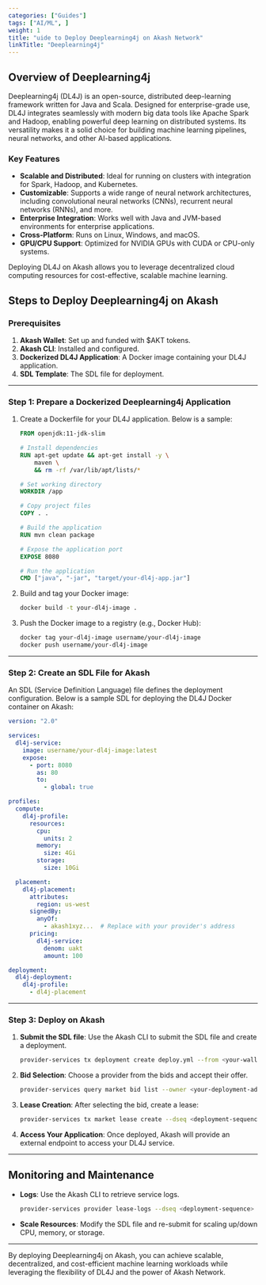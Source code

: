 ```yaml
---
categories: ["Guides"]
tags: ["AI/ML", ]
weight: 1
title: "uide to Deploy Deeplearning4j on Akash Network"
linkTitle: "Deeplearning4j"
---
```



## **Overview of Deeplearning4j**

Deeplearning4j (DL4J) is an open-source, distributed deep-learning framework written for Java and Scala. Designed for enterprise-grade use, DL4J integrates seamlessly with modern big data tools like Apache Spark and Hadoop, enabling powerful deep learning on distributed systems. Its versatility makes it a solid choice for building machine learning pipelines, neural networks, and other AI-based applications.

### **Key Features**
- **Scalable and Distributed**: Ideal for running on clusters with integration for Spark, Hadoop, and Kubernetes.
- **Customizable**: Supports a wide range of neural network architectures, including convolutional neural networks (CNNs), recurrent neural networks (RNNs), and more.
- **Enterprise Integration**: Works well with Java and JVM-based environments for enterprise applications.
- **Cross-Platform**: Runs on Linux, Windows, and macOS.
- **GPU/CPU Support**: Optimized for NVIDIA GPUs with CUDA or CPU-only systems.

Deploying DL4J on Akash allows you to leverage decentralized cloud computing resources for cost-effective, scalable machine learning.



## **Steps to Deploy Deeplearning4j on Akash**


### **Prerequisites**
1. **Akash Wallet**: Set up and funded with $AKT tokens.
2. **Akash CLI**: Installed and configured.
3. **Dockerized DL4J Application**: A Docker image containing your DL4J application.
4. **SDL Template**: The SDL file for deployment.

---

### **Step 1: Prepare a Dockerized Deeplearning4j Application**

1. Create a Dockerfile for your DL4J application. Below is a sample:

    ```dockerfile
    FROM openjdk:11-jdk-slim

    # Install dependencies
    RUN apt-get update && apt-get install -y \
        maven \
        && rm -rf /var/lib/apt/lists/*

    # Set working directory
    WORKDIR /app

    # Copy project files
    COPY . .

    # Build the application
    RUN mvn clean package

    # Expose the application port
    EXPOSE 8080

    # Run the application
    CMD ["java", "-jar", "target/your-dl4j-app.jar"]
    ```

2. Build and tag your Docker image:

    ```bash
    docker build -t your-dl4j-image .
    ```

3. Push the Docker image to a registry (e.g., Docker Hub):

    ```bash
    docker tag your-dl4j-image username/your-dl4j-image
    docker push username/your-dl4j-image
    ```

---

### **Step 2: Create an SDL File for Akash**

An SDL (Service Definition Language) file defines the deployment configuration. Below is a sample SDL for deploying the DL4J Docker container on Akash:

```yaml
version: "2.0"

services:
  dl4j-service:
    image: username/your-dl4j-image:latest
    expose:
      - port: 8080
        as: 80
        to:
          - global: true

profiles:
  compute:
    dl4j-profile:
      resources:
        cpu:
          units: 2
        memory:
          size: 4Gi
        storage:
          size: 10Gi

  placement:
    dl4j-placement:
      attributes:
        region: us-west
      signedBy:
        anyOf:
          - akash1xyz...  # Replace with your provider's address
      pricing:
        dl4j-service:
          denom: uakt
          amount: 100

deployment:
  dl4j-deployment:
    dl4j-profile:
      - dl4j-placement
```

---

### **Step 3: Deploy on Akash**

1. **Submit the SDL file**:
   Use the Akash CLI to submit the SDL file and create a deployment.

   ```bash
   provider-services tx deployment create deploy.yml --from <your-wallet-name>
   ```

2. **Bid Selection**:
   Choose a provider from the bids and accept their offer.

   ```bash
   provider-services query market bid list --owner <your-deployment-address>
   ```

3. **Lease Creation**:
   After selecting the bid, create a lease:

   ```bash
   provider-services tx market lease create --dseq <deployment-sequence> --oseq <order-sequence> --gseq <group-sequence> --from <your-wallet-name>
   ```

4. **Access Your Application**:
   Once deployed, Akash will provide an external endpoint to access your DL4J service.

---

## **Monitoring and Maintenance**

- **Logs**: Use the Akash CLI to retrieve service logs.
  ```bash
  provider-services provider lease-logs --dseq <deployment-sequence> --gseq <group-sequence> --oseq <order-sequence> --provider <provider-address>
  ```

- **Scale Resources**: Modify the SDL file and re-submit for scaling up/down CPU, memory, or storage.

---

By deploying Deeplearning4j on Akash, you can achieve scalable, decentralized, and cost-efficient machine learning workloads while leveraging the flexibility of DL4J and the power of Akash Network.